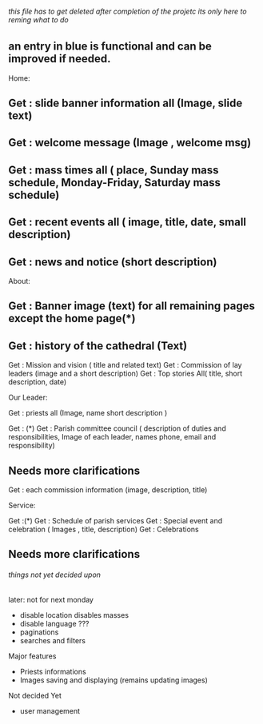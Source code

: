 ###### this file has to get deleted after completion of the projetc its only here to reming what to do ####

## an entry in blue is functional and can be improved if needed.

Home:

## Get : slide banner information all (Image, slide text)    
## Get : welcome message (Image , welcome msg)   
## Get : mass times all ( place, Sunday mass schedule, Monday-Friday, Saturday mass schedule)  
## Get : recent events all ( image, title, date, small description)  
<!-- Get : recent events by id ( image, title, date, entail description) -->
## Get : news and notice (short description) 

About:

## Get : Banner image (text) for all remaining pages except the home page(*)
## Get : history of the cathedral (Text)
Get : Mission and vision ( title and related text)
Get : Commission of lay leaders (image and a short description) 
Get : Top stories All( title, short description, date)

Our Leader:
 
Get : priests all (Image, name short description )
<!-- Get : priest by id ( all info ) -->
Get : (*)
Get : Parish committee council ( description of duties and responsibilities, Image of each leader, names phone, email and responsibility) 
<!-- Get : Parish committee council member by id (all description) -->

## Needs more clarifications <!-- Commission leaders : -->  
Get : each commission information (image, description, title)

Service:

Get :(*)
Get : Schedule of parish services 
Get : Special event and celebration ( Images , title, description)
Get : Celebrations
## Needs more clarifications <!-- Commission leaders : -->  

###### things not yet decided upon ####

later: not for next monday
- disable location disables masses
- disable language ???
- paginations
- searches and filters

Major features

- Priests informations
- Images saving and displaying (remains updating images)


Not decided Yet

- user management